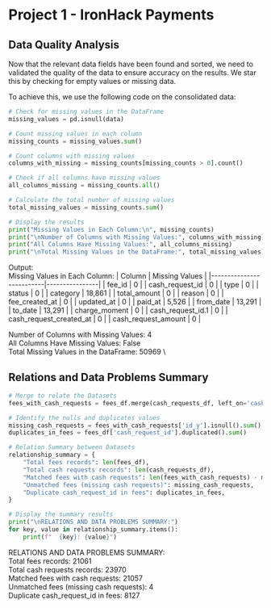 # Project 1 - IronHack Payments

## Data Quality Analysis

Now that the relevant data fields have been found and sorted, we need to validated the quality of the data to ensure accuracy on the results. We star this by checking for empty values or missing
data.

To achieve this, we use the following code on the consolidated data:

```python
# Check for missing values in the DataFrame
missing_values = pd.isnull(data)

# Count missing values in each column
missing_counts = missing_values.sum()

# Count columns with missing values
columns_with_missing = missing_counts[missing_counts > 0].count()

# Check if all columns have missing values
all_columns_missing = missing_counts.all()

# Calculate the total number of missing values
total_missing_values = missing_counts.sum()

# Display the results
print("Missing Values in Each Column:\n", missing_counts)
print("\nNumber of Columns with Missing Values:", columns_with_missing)
print("All Columns Have Missing Values:", all_columns_missing)
print("\nTotal Missing Values in the DataFrame:", total_missing_values)
```

Output:\
Missing Values in Each Column:
| Column | Missing Values |
|--------------------------|----------------|
| fee_id | 0 |
| cash_request_id | 0 |
| type | 0 |
| status | 0 |
| category | 18,861 |
| total_amount | 0 |
| reason | 0 |
| fee_created_at | 0 |
| updated_at | 0 |
| paid_at | 5,526 |
| from_date | 13,291 |
| to_date | 13,291 |
| charge_moment | 0 |
| cash_request_id.1 | 0 |
| cash_request_created_at | 0 |
| cash_request_amount | 0 |

Number of Columns with Missing Values: 4 \
All Columns Have Missing Values: False \
Total Missing Values in the DataFrame: 50969 \

## Relations and Data Problems Summary

```python
# Merge to relate the Datasets
fees_with_cash_requests = fees_df.merge(cash_requests_df, left_on='cash_request_id', right_on='id', how='left')

# Identify the nulls and duplicates values
missing_cash_requests = fees_with_cash_requests['id_y'].isnull().sum()
duplicates_in_fees = fees_df['cash_request_id'].duplicated().sum()

# Relation Summary between Datasets
relationship_summary = {
    "Total fees records": len(fees_df),
    "Total cash requests records": len(cash_requests_df),
    "Matched fees with cash requests": len(fees_with_cash_requests) - missing_cash_requests,
    "Unmatched fees (missing cash requests)": missing_cash_requests,
    "Duplicate cash_request_id in fees": duplicates_in_fees,
}

# Display the summary results
print("\nRELATIONS AND DATA PROBLEMS SUMMARY:")
for key, value in relationship_summary.items():
    print(f"  {key}: {value}")
```

RELATIONS AND DATA PROBLEMS SUMMARY: \
Total fees records: 21061 \
Total cash requests records: 23970 \
Matched fees with cash requests: 21057 \
Unmatched fees (missing cash requests): 4 \
Duplicate cash_request_id in fees: 8127
